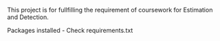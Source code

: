 This project is for fullfilling the requirement of coursework for Estimation and Detection.

Packages installed - Check requirements.txt
